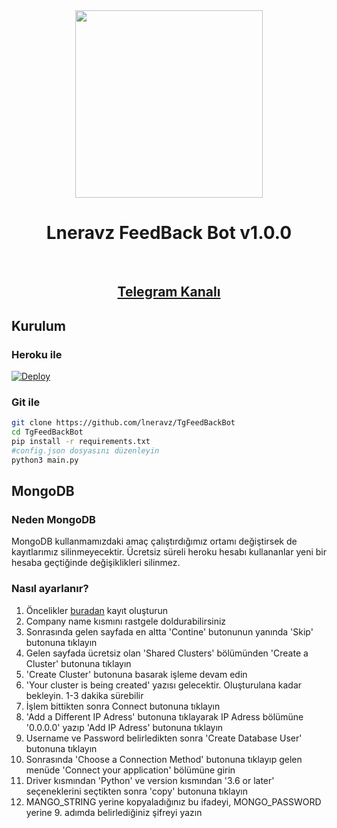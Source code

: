 <div align="center">
    <a href="https://t.me/LneravzSupport">
        <img src="https://i.imgyukle.com/2020/12/22/aRoePf.jpg" width="300" height="300">
    </a>
    <h1 align="center">Lneravz FeedBack Bot v1.0.0</h1><br>
    <a href="https://t.me/LneravzSupport"><h2>Telegram Kanalı<h2></a>
</div>

## Kurulum

### Heroku ile

[![Deploy](https://www.herokucdn.com/deploy/button.svg)](https://heroku.com/deploy?template=https://github.com/lneravz/TgFeedBackBot)


### Git ile

```bash
git clone https://github.com/lneravz/TgFeedBackBot
cd TgFeedBackBot
pip install -r requirements.txt
#config.json dosyasını düzenleyin
python3 main.py
```

## MongoDB

### Neden MongoDB

MongoDB kullanmamızdaki amaç çalıştırdığımız ortamı değiştirsek de kayıtlarımız silinmeyecektir. Ücretsiz süreli heroku hesabı kullananlar yeni bir hesaba geçtiğinde değişiklikleri silinmez.

### Nasıl ayarlanır?

<ol>
    <li>Öncelikler <a href="https://account.mongodb.com/account/register">buradan</a> kayıt oluşturun</li>
    <li>Company name kısmını rastgele doldurabilirsiniz</li>
    <li>Sonrasında gelen sayfada en altta 'Contine' butonunun yanında 'Skip' butonuna tıklayın</li>
    <li>Gelen sayfada ücretsiz olan 'Shared Clusters' bölümünden 'Create a Cluster' butonuna tıklayın</li>
    <li>'Create Cluster' butonuna basarak işleme devam edin</li>
    <li>'Your cluster is being created' yazısı gelecektir. Oluşturulana kadar bekleyin. 1-3 dakika sürebilir</li>
    <li>İşlem bittikten sonra Connect butonuna tıklayın</li>
    <li>'Add a Different IP Adress' butonuna tıklayarak IP Adress bölümüne '0.0.0.0' yazıp 'Add IP Adress' butonuna tıklayın</li>
    <li>Username ve Password belirledikten sonra 'Create Database User' butonuna tıklayın</li>
    <li>Sonrasında 'Choose a Connection Method' butonuna tıklayıp gelen menüde 'Connect your application' bölümüne girin</li>
    <li>Driver kısmından 'Python' ve version kısmından '3.6 or later' seçeneklerini seçtikten sonra 'copy' butonuna tıklayın</li>
    <li>MANGO_STRING yerine kopyaladığınız bu ifadeyi, MONGO_PASSWORD yerine 9. adımda belirlediğiniz şifreyi yazın</li>
</ol>
